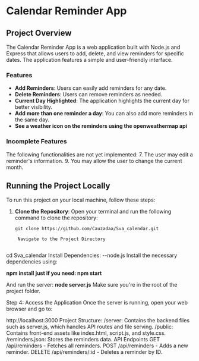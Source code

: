 # Calendar Reminder App

## Project Overview
The Calendar Reminder App is a web application built with Node.js and Express that allows users to add, delete, and view reminders for specific dates. The application features a simple and user-friendly interface.

### Features
- **Add Reminders**: Users can easily add reminders for any date.
- **Delete Reminders**: Users can remove reminders as needed.
- **Current Day Highlighted**: The application highlights the current day for better visibility.
- **Add more than one reminder a day**: You can also add more reminders in the same day.
- **See a weather icon on the reminders using the openweathermap api**

### Incomplete Features
The following functionalities are not yet implemented:
7. The user may edit a reminder's information. 
9. You may allow the user to change the current month.

## Running the Project Locally

To run this project on your local machine, follow these steps:

1. **Clone the Repository**:
   Open your terminal and run the following command to clone the repository:
   ```
   git clone https://github.com/Cauzadaa/Sva_calendar.git

    Navigate to the Project Directory


cd Sva_calendar
Install Dependencies:
--node.js
Install the necessary dependencies using:


**npm install**
__just if you need: npm start__
 
And run the server:
**node server.js**
Make sure you're in the root of the project folder.

Step 4: Access the Application
Once the server is running, open your web browser and go to:

http://localhost:3000
Project Structure:
/server: Contains the backend files such as server.js, which handles API routes and file serving.
/public: Contains front-end assets like index.html, script.js, and style.css.
/reminders.json: Stores the reminders data.
API Endpoints
GET /api/reminders - Fetches all reminders.
POST /api/reminders - Adds a new reminder.
DELETE /api/reminders/:id - Deletes a reminder by ID.




